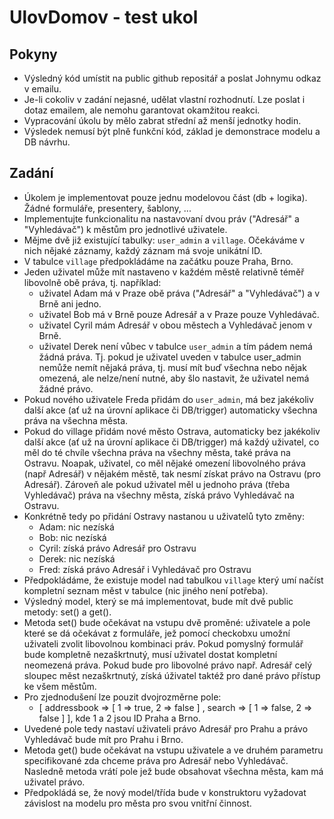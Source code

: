 # UlovDomov - test ukol

## Pokyny
- Výsledný kód umístit na public github repositář a poslat Johnymu odkaz v emailu.
- Je-li cokoliv v zadání nejasné, udělat vlastní rozhodnutí. Lze poslat i dotaz emailem, ale nemohu garantovat okamžitou reakci.
- Vypracování úkolu by mělo zabrat střední až menší jednotky hodin.
- Výsledek nemusí být plně funkční kód, základ je demonstrace modelu a DB návrhu.

## Zadání
- Úkolem je implementovat pouze jednu modelovou část (db + logika). Žádné formuláře, presentery, šablony, ...
- Implementujte funkcionalitu na nastavovaní dvou práv ("Adresář" a "Vyhledávač") k městům pro jednotlivé uživatele.
- Mějme dvě již existující tabulky: `user_admin` a `village`. Očekáváme v nich nějaké záznamy, každý záznam má svoje unikátní ID.
- V tabulce `village` předpokládáme na začátku pouze Praha, Brno.
- Jeden uživatel může mít nastaveno v každém městě relativně téměř libovolně obě práva, tj. například:
    - uživatel Adam má v Praze obě práva ("Adresář" a "Vyhledávač") a v Brně ani jedno.
    - uživatel Bob má v Brně pouze Adresář a v Praze pouze Vyhledávač.
    - uživatel Cyril mám Adresář v obou městech a Vyhledávač jenom v Brně.
    - uživatel Derek není vůbec v tabulce `user_admin` a tím pádem nemá žádná práva. Tj. pokud je uživatel uveden v tabulce user_admin nemůže nemít nějaká práva, tj. musí mít buď všechna nebo nějak omezená, ale nelze/není nutné, aby šlo nastavit, že uživatel nemá žádné právo.
- Pokud nového uživatele Freda přidám do `user_admin`, má bez jakékoliv další akce (ať už na úrovní aplikace či DB/trigger) automaticky všechna práva na všechna města.
- Pokud do village přidám nové město Ostrava, automaticky bez jakékoliv další akce (ať už na úrovní aplikace či DB/trigger) má každý uživatel, co měl do té chvíle všechna práva na všechny města, také práva na Ostravu. Noapak, uživatel, co měl nějaké omezení libovolného práva (např Adresář) v nějakém městě, tak nesmí získat právo na Ostravu (pro Adresář). Zároveň ale pokud uživatel měl u jednoho práva (třeba Vyhledávač) práva na všechny města, získá právo Vyhledávač na Ostravu.
- Konkrétně tedy po přidání Ostravy nastanou u uživatelů tyto změny:
    - Adam: nic nezíská
    - Bob: nic nezíská
    - Cyril: získá právo Adresář pro Ostravu
    - Derek: nic nezíská
    - Fred: získá právo Adresář i Vyhledávač pro Ostravu
- Předpokládáme, že existuje model nad tabulkou `village` který umí načíst kompletní seznam měst v tabulce (nic jiného není potřeba).
- Výsledný model, který se má implementovat, bude mít dvě public metody: set() a get().
- Metoda set() bude očekávat na vstupu dvě proměné: uživatele a pole které se dá očekávat z formuláře, jež pomocí checkobxu umožní uživateli zvolit libovolnou kombinaci práv. Pokud pomyslný formulář bude kompletně nezaškrtnutý, musí uživatel dostat kompletní neomezená práva. Pokud bude pro libovolné právo např. Adresář celý sloupec měst nezaškrtnutý, získá úživatel taktéž pro dané právo přístup ke všem městům.
- Pro zjednodušení lze pouzit dvojrozměrne pole: 
    - [ addressbook => [ 1 => true, 2 => false ] , search => [ 1 => false, 2 => false ] ], kde 1 a 2 jsou ID Praha a Brno.
- Uvedené pole tedy nastaví uživateli právo Adresář pro Prahu a právo Vyhledávač bude mít pro Prahu i Brno.
- Metoda get() bude očekávat na vstupu uživatele a ve druhém parametru specifikované zda chceme práva pro Adresář nebo Vyhledávač. Nasledně metoda vrátí pole jež bude obsahovat všechna města, kam má uživatel právo.
- Předpokládá se, že nový model/třída bude v konstruktoru vyžadovat závislost na modelu pro města pro svou vnitřní činnost.
